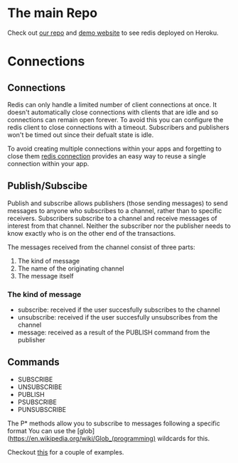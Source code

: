 
# The main Repo
Check out [our repo](https://github.com/matthewiiv/redis-on-heroku) and [demo website](https://heroku-redis-tutorial.herokuapp.com) to see redis deployed on Heroku.

# Connections

## Connections

Redis can only handle a limited number of client connections at once.
It doesn't automatically close connections with clients that are idle and so connections can remain open forever.
To avoid this you can configure the redis client to close connections with a timeout. Subscribers and publishers won't be timed out since their defualt state is idle.

To avoid creating multiple connections within your apps and forgetting to close them [redis connection](https://github.com/dwyl/redis-connection) provides an easy way to reuse a single connection within your app.

## Publish/Subscibe

Publish and subscribe allows publishers (those sending messages) to send messages to anyone who subscribes to a channel, rather than to specific receivers.
Subscribers subscribe to a channel and receive messages of interest from that channel.
Neither the subscriber nor the publisher needs to know exactly who is on the other end of the transactions.

The messages received from the channel consist of three parts:
1. The kind of message
2. The name of the originating channel
3. The message itself

### The kind of message
- subscribe: received if the user succesfully subscribes to the channel
- unsubscribe: received if the user succesfully unsubscribes from the channel
- message: received as a result of the PUBLISH command from the publisher

## Commands
- SUBSCRIBE
- UNSUBSCRIBE
- PUBLISH
- PSUBSCRIBE
- PUNSUBSCRIBE

The P* methods allow you to subscribe to messages following a specific format
You can use the [glob](https://en.wikipedia.org/wiki/Glob_(programming) wildcards for this.

Checkout [this](http://redis.io/topics/pubsub) for a couple of examples.
